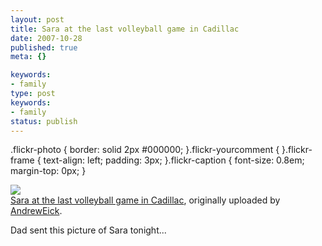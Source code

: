 ```yaml
---
layout: post
title: Sara at the last volleyball game in Cadillac
date: 2007-10-28
published: true
meta: {}

keywords:
- family
type: post
keywords:
- family
status: publish
---
```

.flickr-photo { border: solid 2px #000000; }.flickr-yourcomment { }.flickr-frame { text-align: left; padding: 3px; }.flickr-caption { font-size: 0.8em; margin-top: 0px; }<div class="flickr-frame">[![](http://media.eick.us/2011/05/1781575305_c2aee6b3b9.jpg)](http://www.flickr.com/photos/andreweick/1781575305/ "photo sharing") <br /><span class="flickr-caption">[Sara at the last volleyball game in Cadillac](http://www.flickr.com/photos/andreweick/1781575305/), originally uploaded by [AndrewEick](http://www.flickr.com/people/andreweick/).</span> </div>

Dad sent this picture of Sara tonight...

